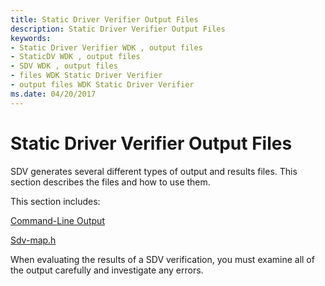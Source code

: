 ```yaml
---
title: Static Driver Verifier Output Files
description: Static Driver Verifier Output Files
keywords:
- Static Driver Verifier WDK , output files
- StaticDV WDK , output files
- SDV WDK , output files
- files WDK Static Driver Verifier
- output files WDK Static Driver Verifier
ms.date: 04/20/2017
---
```


# Static Driver Verifier Output Files


SDV generates several different types of output and results files. This section describes the files and how to use them.

This section includes:

[Command-Line Output](command-line-output.md)

[Sdv-map.h](sdv-map-h.md)

When evaluating the results of a SDV verification, you must examine all of the output carefully and investigate any errors.

 

 





